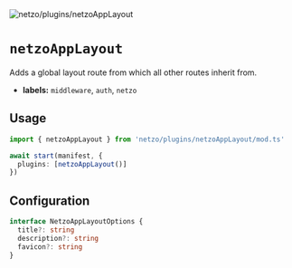 <img src="https://raw.githubusercontent.com/netzo/netzo/main/assets/plugins/netzoAppLayout.svg" alt="netzo/plugins/netzoAppLayout" class="mb-5 w-75px">

# `netzoAppLayout`

Adds a global layout route from which all other routes inherit from.

- **labels:** `middleware`, `auth`, `netzo`

## Usage

```ts
import { netzoAppLayout } from 'netzo/plugins/netzoAppLayout/mod.ts'

await start(manifest, {
  plugins: [netzoAppLayout()]
})
```

## Configuration

```ts
interface NetzoAppLayoutOptions {
  title?: string
  description?: string
  favicon?: string
}
```
